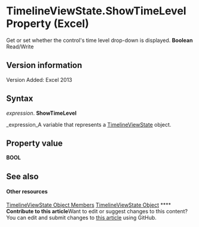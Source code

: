 
# TimelineViewState.ShowTimeLevel Property (Excel)

Get or set whether the control's time level drop-down is displayed.  **Boolean** Read/Write


## Version information

Version Added: Excel 2013 


## Syntax

 _expression_. **ShowTimeLevel**

 _expression_A variable that represents a  [TimelineViewState](65889a9f-0288-063a-c1b5-452b18df1479.md) object.


## Property value

 **BOOL**


## See also


#### Other resources


 [TimelineViewState Object Members](9b780573-b467-94e8-122f-ca004522e7c4.md)
 [TimelineViewState Object](65889a9f-0288-063a-c1b5-452b18df1479.md)
****   **Contribute to this article**Want to edit or suggest changes to this content? You can edit and submit changes to  [this article](https://github.com/jhershey00/VBA_Excel_Test/OpenXMLCon/articles/c197162c-4b3e-f1d9-62ac-7e86932f4d95.md) using GitHub.

